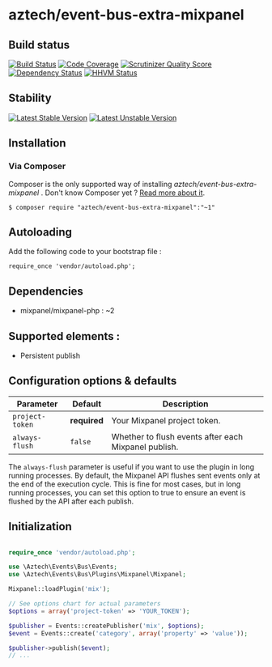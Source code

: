 # aztech/event-bus-extra-mixpanel

## Build status

[![Build Status](https://travis-ci.org/aztech-dev/event-bus-extra-mixpanel.png?branch=master)](https://travis-ci.org/aztech-dev/event-bus-extra-mixpanel)
[![Code Coverage](https://scrutinizer-ci.com/g/aztech-dev/event-bus-extra-mixpanel/badges/coverage.png?b=master)](https://scrutinizer-ci.com/g/aztech-dev/event-bus-extra-mixpanel/?branch=master)
[![Scrutinizer Quality Score](https://scrutinizer-ci.com/g/aztech-dev/event-bus-extra-mixpanel/badges/quality-score.png?s=668e4df5ba163c804504257d4a026a0a549f220a)](https://scrutinizer-ci.com/g/aztech-dev/event-bus-extra-mixpanel/)
[![Dependency Status](https://www.versioneye.com/user/projects/53b92a84609ff04f7f000003/badge.svg)](https://www.versioneye.com/user/projects/53b92a84609ff04f7f000003)
[![HHVM Status](http://hhvm.h4cc.de/badge/aztech/event-bus-extra-mixpanel.png)](http://hhvm.h4cc.de/package/aztech/event-bus-extra-mixpanel)

## Stability

[![Latest Stable Version](https://poser.pugx.org/aztech/event-bus-extra-mixpanel/v/stable.png)](https://packagist.org/packages/aztech/event-bus-extra-mixpanel)
[![Latest Unstable Version](https://poser.pugx.org/aztech/event-bus-extra-mixpanel/v/unstable.png)](https://packagist.org/packages/aztech/event-bus-extra-mixpanel)

## Installation

### Via Composer

Composer is the only supported way of installing *aztech/event-bus-extra-mixpanel* . Don't know Composer yet ? [Read more about it](https://getcomposer.org/doc/00-intro.md).


`$ composer require "aztech/event-bus-extra-mixpanel":"~1"`

## Autoloading

Add the following code to your bootstrap file :

```
require_once 'vendor/autoload.php';
```

## Dependencies

  * mixpanel/mixpanel-php : ~2

## Supported elements :

  * Persistent publish

## Configuration options & defaults

| Parameter | Default | Description |
|--------------|-------------|-------------------------------------------------------------------------------------------|
| `project-token` | **required** | Your Mixpanel project token. |
| `always-flush` | `false` | Whether to flush events after each Mixpanel publish. |

The `always-flush` parameter is useful if you want to use the plugin in long running processes. By default,
the Mixpanel API flushes sent events only at the end of the execution cycle. This is fine for most cases,
but in long running processes, you can set this option to true to ensure an event is flushed by the API
after each publish.

## Initialization

```php

require_once 'vendor/autoload.php';

use \Aztech\Events\Bus\Events;
use \Aztech\Events\Bus\Plugins\Mixpanel\Mixpanel;

Mixpanel::loadPlugin('mix');

// See options chart for actual parameters
$options = array('project-token' => 'YOUR_TOKEN');

$publisher = Events::createPublisher('mix', $options);
$event = Events::create('category', array('property' => 'value'));

$publisher->publish($event);
// ...
```

